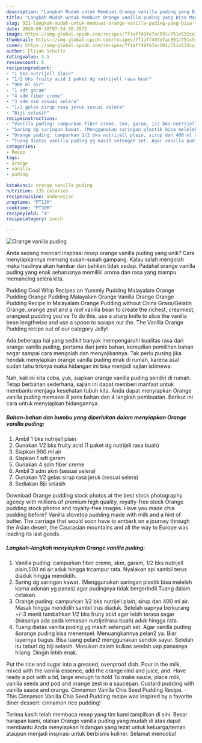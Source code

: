 ```yaml
---
description: "Langkah Mudah untuk Membuat Orange vanilla puding yang Bisa Manjain Lidah"
title: "Langkah Mudah untuk Membuat Orange vanilla puding yang Bisa Manjain Lidah"
slug: 921-langkah-mudah-untuk-membuat-orange-vanilla-puding-yang-bisa-manjain-lidah
date: 2020-08-18T07:54:50.357Z
image: https://img-global.cpcdn.com/recipes/7f1aff49fe7ac591/751x532cq70/orange-vanilla-puding-foto-resep-utama.jpg
thumbnail: https://img-global.cpcdn.com/recipes/7f1aff49fe7ac591/751x532cq70/orange-vanilla-puding-foto-resep-utama.jpg
cover: https://img-global.cpcdn.com/recipes/7f1aff49fe7ac591/751x532cq70/orange-vanilla-puding-foto-resep-utama.jpg
author: Elijah Schultz
ratingvalue: 3.5
reviewcount: 6
recipeingredient:
- "1 bks nutrijell plain"
- "1/2 bks fruity acid 1 paket dg nutrijell rasa buah"
- "900 ml air"
- "1 sdt garam"
- "4 sdm fiber creme"
- "3 sdm skm sesuai selera"
- "1/2 gelas sirup rasa jeruk sesuai selera"
- "Biji selasih"
recipeinstructions:
- "Vanilla puding: campurkan fiber creme, skm, garam, 1/2 bks nutrijell plain,500 ml air.aduk hingga trcampur rata. Nyalakan api sambil terus diaduk hingga mendidih."
- "Saring dg saringan kawat. (Menggunakan saringan plastik bisa meleleh karna adonan yg panas) agar pudingnya tidak bergerindil.Tuang dalam cetakan."
- "Orange puding: campurkan 1/2 bks nutrijell plain, sirup dan 400 ml air. Masak hingga mendidih sambil trus diaduk. Setelah uapnya berkurang +/-3 menit tambahkan 1/2 bks fruity acid agar lebih terasa segar (biasanya ada pada kemasan nutrijellrasa buah) aduk hingga rata."
- "Tuang diatas vanilla puding yg masih setengah set. Agar vanilla puding &amp;orange puding bisa menempel. Menuangkannya pelan2 ya. Biar layernya bagus. Bisa tuang pelan2 menggunakan sendok sayur. Setelah itu taburi dg biji selasih. Masukan dalam kulkas setelah uap panasnya hilang. Dingin lebih enak."
categories:
- Resep
tags:
- orange
- vanilla
- puding

katakunci: orange vanilla puding 
nutrition: 135 calories
recipecuisine: Indonesian
preptime: "PT12M"
cooktime: "PT30M"
recipeyield: "4"
recipecategory: Lunch

---
```



![Orange vanilla puding](https://img-global.cpcdn.com/recipes/7f1aff49fe7ac591/751x532cq70/orange-vanilla-puding-foto-resep-utama.jpg)

Anda sedang mencari inspirasi resep orange vanilla puding yang unik? Cara menyiapkannya memang susah-susah gampang. Kalau salah mengolah maka hasilnya akan hambar dan bahkan tidak sedap. Padahal orange vanilla puding yang enak seharusnya memiliki aroma dan rasa yang mampu memancing selera kita.

Pudding Cool Whip Recipes on Yummly Pudding Malayalam Orange Pudding Orange Pudding Malayalam Orange Vanilla Orange Orange Pudding Recipe in Malayalam Orange Pudding without China Grass/Gelatin Orange..orange zest and a *real* vanilla bean to create the richest, creamiest, orangiest pudding you&#39;ve To do this, use a sharp knife to slice the vanilla bean lengthwise and use a spoon to scrape out the. The Vanilla Orange Pudding recipe out of our category Jelly!

Ada beberapa hal yang sedikit banyak mempengaruhi kualitas rasa dari orange vanilla puding, pertama dari jenis bahan, kemudian pemilihan bahan segar sampai cara mengolah dan menyajikannya. Tak perlu pusing jika hendak menyiapkan orange vanilla puding enak di rumah, karena asal sudah tahu triknya maka hidangan ini bisa menjadi sajian istimewa.


Nah, kali ini kita coba, yuk, siapkan orange vanilla puding sendiri di rumah. Tetap berbahan sederhana, sajian ini dapat memberi manfaat untuk membantu menjaga kesehatan tubuh kita. Anda dapat menyiapkan Orange vanilla puding memakai 8 jenis bahan dan 4 langkah pembuatan. Berikut ini cara untuk menyiapkan hidangannya.

<!--inarticleads1-->

##### Bahan-bahan dan bumbu yang diperlukan dalam menyiapkan Orange vanilla puding:

1. Ambil 1 bks nutrijell plain
1. Gunakan 1/2 bks fruity acid (1 paket dg nutrijell rasa buah)
1. Siapkan 900 ml air
1. Siapkan 1 sdt garam
1. Gunakan 4 sdm fiber creme
1. Ambil 3 sdm skm (sesuai selera)
1. Gunakan 1/2 gelas sirup rasa jeruk (sesuai selera)
1. Sediakan Biji selasih


Download Orange pudding stock photos at the best stock photography agency with millions of premium high quality, royalty-free stock Orange pudding stock photos and royalty-free images. Have you made chia pudding before? Vanilla stovetop pudding made with milk and a hint of butter. The carriage that would soon have to embark on a journey through the Asian desert, the Caucasian mountains and all the way to Europe was loading its last goods. 

<!--inarticleads2-->

##### Langkah-langkah menyiapkan Orange vanilla puding:

1. Vanilla puding: campurkan fiber creme, skm, garam, 1/2 bks nutrijell plain,500 ml air.aduk hingga trcampur rata. Nyalakan api sambil terus diaduk hingga mendidih.
1. Saring dg saringan kawat. (Menggunakan saringan plastik bisa meleleh karna adonan yg panas) agar pudingnya tidak bergerindil.Tuang dalam cetakan.
1. Orange puding: campurkan 1/2 bks nutrijell plain, sirup dan 400 ml air. Masak hingga mendidih sambil trus diaduk. Setelah uapnya berkurang +/-3 menit tambahkan 1/2 bks fruity acid agar lebih terasa segar (biasanya ada pada kemasan nutrijellrasa buah) aduk hingga rata.
1. Tuang diatas vanilla puding yg masih setengah set. Agar vanilla puding &amp;orange puding bisa menempel. Menuangkannya pelan2 ya. Biar layernya bagus. Bisa tuang pelan2 menggunakan sendok sayur. Setelah itu taburi dg biji selasih. Masukan dalam kulkas setelah uap panasnya hilang. Dingin lebih enak.


Put the rice and sugar into a greased, ovenproof dish. Pour in the milk, mixed with the vanilla essence, add the orange rind and juice, and. Have ready a pot with a lid, large enough to hold To make sauce, place milk, vanilla seeds and pod and orange zest in a saucepan. Custard pudding with vanilla sauce and orange. Cinnamon Vanilla Chia Seed Pudding Recipe. · This Cinnamon Vanilla Chia Seed Pudding recipe was inspired by a favorite diner dessert: cinnamon rice pudding! 

Terima kasih telah membaca resep yang tim kami tampilkan di sini. Besar harapan kami, olahan Orange vanilla puding yang mudah di atas dapat membantu Anda menyiapkan hidangan yang lezat untuk keluarga/teman ataupun menjadi inspirasi untuk berbisnis kuliner. Selamat mencoba!
